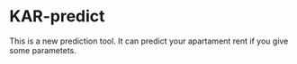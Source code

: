 # KAR-predict
This is a new prediction tool. It can predict your apartament rent if you give some parametets.
